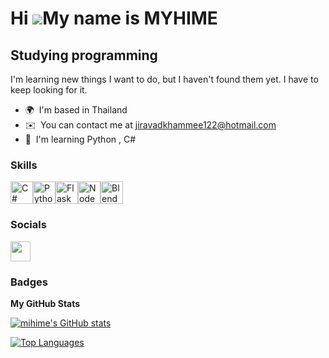 Hi ![](https://user-images.githubusercontent.com/18350557/176309783-0785949b-9127-417c-8b55-ab5a4333674e.gif)My name is MYHIME
==============================================================================================================================

Studying programming
--------------------

I'm learning new things I want to do, but I haven't found them yet. I have to keep looking for it.

* 🌍  I'm based in Thailand
* ✉️  You can contact me at [jiravadkhammee122@hotmail.com](mailto:jiravadkhammee122@hotmail.com)
* 🧠  I'm learning Python , C#

### Skills


<p align="left">
<a href="https://docs.microsoft.com/en-us/dotnet/csharp/" target="_blank" rel="noreferrer"><img src="https://raw.githubusercontent.com/danielcranney/readme-generator/main/public/icons/skills/csharp-colored.svg" width="36" height="36" alt="C#" /></a><a href="https://www.python.org/" target="_blank" rel="noreferrer"><img src="https://raw.githubusercontent.com/danielcranney/readme-generator/main/public/icons/skills/python-colored.svg" width="36" height="36" alt="Python" /></a><a href="https://flask.palletsprojects.com/en/2.0.x/" target="_blank" rel="noreferrer"><img src="https://raw.githubusercontent.com/danielcranney/readme-generator/main/public/icons/skills/flask-colored.svg" width="36" height="36" alt="Flask" /></a><a href="https://nodejs.org/en/" target="_blank" rel="noreferrer"><img src="https://raw.githubusercontent.com/danielcranney/readme-generator/main/public/icons/skills/nodejs-colored.svg" width="36" height="36" alt="NodeJS" /></a><a href="https://www.blender.org/" target="_blank" rel="noreferrer"><img src="https://raw.githubusercontent.com/danielcranney/readme-generator/main/public/icons/skills/blender-colored.svg" width="36" height="36" alt="Blender" /></a>
</p>


### Socials

<p align="left"> <a href="https://www.github.com/mihime" target="_blank" rel="noreferrer"> <picture> <source media="(prefers-color-scheme: dark)" srcset="https://raw.githubusercontent.com/danielcranney/readme-generator/main/public/icons/socials/github-dark.svg" /> <source media="(prefers-color-scheme: light)" srcset="https://raw.githubusercontent.com/danielcranney/readme-generator/main/public/icons/socials/github.svg" /> <img src="https://raw.githubusercontent.com/danielcranney/readme-generator/main/public/icons/socials/github.svg" width="32" height="32" /> </picture> </a></p>

### Badges

<b>My GitHub Stats</b>

<a href="http://www.github.com/mihime"><img src="https://github-readme-stats.vercel.app/api?username=mihime&show_icons=true&hide=&count_private=true&title_color=ffffff&text_color=ec4899&icon_color=14b8a6&bg_color=1c1917&hide_border=true&show_icons=true" alt="mihime's GitHub stats" /></a>

<a href="https://github.com/mihime" align="left"><img src="https://github-readme-stats.vercel.app/api/top-langs/?username=mihime&langs_count=10&title_color=ffffff&text_color=ec4899&icon_color=14b8a6&bg_color=1c1917&hide_border=true&locale=en&custom_title=Top%20%Languages" alt="Top Languages" /></a>
